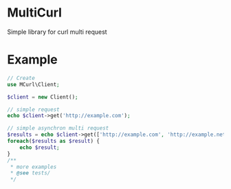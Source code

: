 MultiCurl
=========
Simple library for curl multi request

Example
=======
```php
// Create
use MCurl\Client;

$client = new Client();

// simple request
echo $client->get('http://example.com');

// simple asynchron multi request
$results = echo $client->get(['http://example.com', 'http://example.net']);
foreach($results as $result) {
    echo $result;
}
/**
 * more examples
 * @see tests/
 */

```